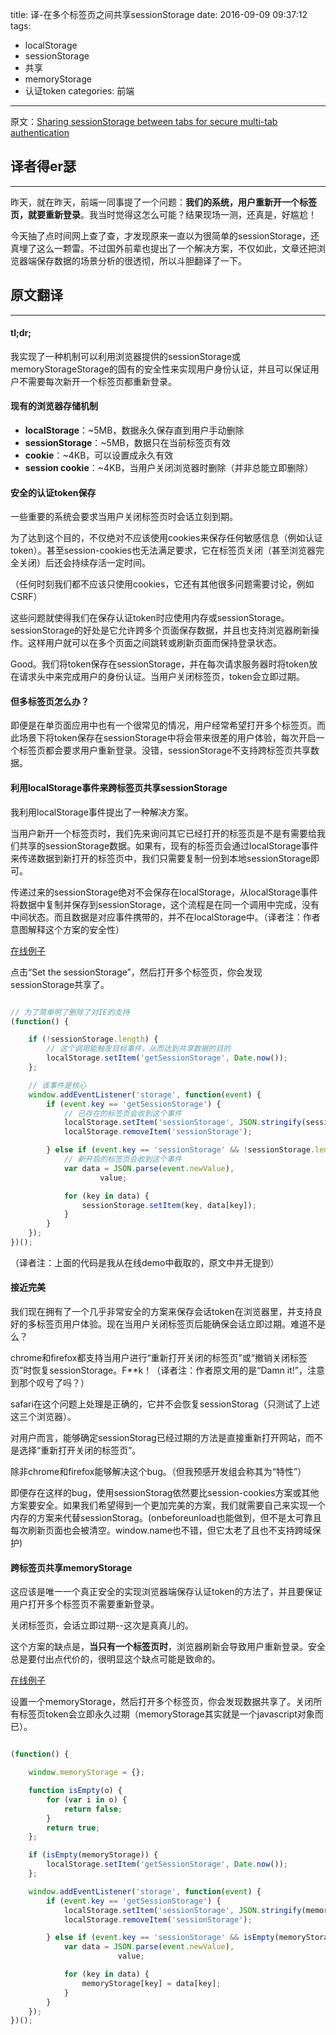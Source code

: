 title: 译-在多个标签页之间共享sessionStorage
date: 2016-09-09 09:37:12
tags:
- localStorage
- sessionStorage
- 共享
- memoryStorage
- 认证token
categories: 前端
---

原文：[Sharing sessionStorage between tabs for secure multi-tab authentication](https://blog.guya.net/2015/06/12/sharing-sessionstorage-between-tabs-for-secure-multi-tab-authentication/)

## 译者得er瑟
---

昨天，就在昨天，前端一同事提了一个问题：**我们的系统，用户重新开一个标签页，就要重新登录**。我当时觉得这怎么可能？结果现场一测，还真是，好尴尬！

今天抽了点时间网上查了查，才发现原来一直以为很简单的sessionStorage，还真埋了这么一颗雷。不过国外前辈也提出了一个解决方案，不仅如此，文章还把浏览器端保存数据的场景分析的很透彻，所以斗胆翻译了一下。

## 原文翻译
---

#### tl;dr;

我实现了一种机制可以利用浏览器提供的sessionStorage或memoryStorageStorage的固有的安全性来实现用户身份认证，并且可以保证用户不需要每次新开一个标签页都重新登录。

#### 现有的浏览器存储机制

- **localStorage**：~5MB，数据永久保存直到用户手动删除
- **sessionStorage**：~5MB，数据只在当前标签页有效
- **cookie**：~4KB，可以设置成永久有效
- **session cookie**：~4KB，当用户关闭浏览器时删除（并非总能立即删除）

#### 安全的认证token保存

一些重要的系统会要求当用户关闭标签页时会话立刻到期。

为了达到这个目的，不仅绝对不应该使用cookies来保存任何敏感信息（例如认证token）。甚至session-cookies也无法满足要求，它在标签页关闭（甚至浏览器完全关闭）后还会持续存活一定时间。

（任何时刻我们都不应该只使用cookies，它还有其他很多问题需要讨论，例如CSRF）

这些问题就使得我们在保存认证token时应使用内存或sessionStorage。sessionStorage的好处是它允许跨多个页面保存数据，并且也支持浏览器刷新操作。这样用户就可以在多个页面之间跳转或刷新页面而保持登录状态。

Good。我们将token保存在sessionStorage，并在每次请求服务器时将token放在请求头中来完成用户的身份认证。当用户关闭标签页，token会立即过期。

#### 但多标签页怎么办？

即便是在单页面应用中也有一个很常见的情况，用户经常希望打开多个标签页。而此场景下将token保存在sessionStorage中将会带来很差的用户体验，每次开启一个标签页都会要求用户重新登录。没错，sessionStorage不支持跨标签页共享数据。

#### 利用localStorage事件来跨标签页共享sessionStorage

我利用localStorage事件提出了一种解决方案。

当用户新开一个标签页时，我们先来询问其它已经打开的标签页是不是有需要给我们共享的sessionStorage数据。如果有，现有的标签页会通过localStorage事件来传递数据到新打开的标签页中，我们只需要复制一份到本地sessionStorage即可。

传递过来的sessionStorage绝对不会保存在localStorage，从localStorage事件将数据中复制并保存到sessionStorage，这个流程是在同一个调用中完成，没有中间状态。而且数据是对应事件携带的，并不在localStorage中。（译者注：作者意图解释这个方案的安全性）

[在线例子](https://blog.guya.net/security/browser_session/sessionStorage.html)

点击“Set the sessionStorage”，然后打开多个标签页，你会发现sessionStorage共享了。

```javascript

// 为了简单明了删除了对IE的支持
(function() {

	if (!sessionStorage.length) {
		// 这个调用能触发目标事件，从而达到共享数据的目的
		localStorage.setItem('getSessionStorage', Date.now());
	};

	// 该事件是核心
	window.addEventListener('storage', function(event) {
		if (event.key == 'getSessionStorage') {
			// 已存在的标签页会收到这个事件
			localStorage.setItem('sessionStorage', JSON.stringify(sessionStorage));
			localStorage.removeItem('sessionStorage');

		} else if (event.key == 'sessionStorage' && !sessionStorage.length) {
			// 新开启的标签页会收到这个事件
			var data = JSON.parse(event.newValue),
					value;

			for (key in data) {
				sessionStorage.setItem(key, data[key]);
			}
		}
	});
})();

```
（译者注：上面的代码是我从在线demo中截取的，原文中并无提到）

#### 接近完美

我们现在拥有了一个几乎非常安全的方案来保存会话token在浏览器里，并支持良好的多标签页用户体验。现在当用户关闭标签页后能确保会话立即过期。难道不是么？

chrome和firefox都支持当用户进行“重新打开关闭的标签页”或“撤销关闭标签页”时恢复sessionStorage。F**k！（译者注：作者原文用的是“Damn it!”，注意到那个叹号了吗？）

safari在这个问题上处理是正确的，它并不会恢复sessionStorag（只测试了上述这三个浏览器）。

对用户而言，能够确定sessionStorag已经过期的方法是直接重新打开网站，而不是选择“重新打开关闭的标签页”。

除非chrome和firefox能够解决这个bug。（但我预感开发组会称其为“特性”）

即便存在这样的bug，使用sessionStorag依然要比session-cookies方案或其他方案要安全。如果我们希望得到一个更加完美的方案，我们就需要自己来实现一个内存的方案来代替sessionStorag。(onbeforeunload也能做到，但不是太可靠且每次刷新页面也会被清空。window.name也不错，但它太老了且也不支持跨域保护)

#### 跨标签页共享memoryStorage

这应该是唯一一个真正安全的实现浏览器端保存认证token的方法了，并且要保证用户打开多个标签页不需要重新登录。

关闭标签页，会话立即过期--这次是真真儿的。

这个方案的缺点是，**当只有一个标签页时**，浏览器刷新会导致用户重新登录。安全总是要付出点代价的，很明显这个缺点可能是致命的。

[在线例子](https://blog.guya.net/security/browser_session/memoryStorage.html)

设置一个memoryStorage，然后打开多个标签页，你会发现数据共享了。关闭所有标签页token会立即永久过期（memoryStorage其实就是一个javascript对象而已）。


```javascript

(function() {

	window.memoryStorage = {};

	function isEmpty(o) {
		for (var i in o) {
	  		return false;
	 	}
	 	return true;
	};

	if (isEmpty(memoryStorage)) {
		localStorage.setItem('getSessionStorage', Date.now());
	};

	window.addEventListener('storage', function(event) {
		if (event.key == 'getSessionStorage') {
			localStorage.setItem('sessionStorage', JSON.stringify(memoryStorage));
			localStorage.removeItem('sessionStorage');

		} else if (event.key == 'sessionStorage' && isEmpty(memoryStorage)) {
			var data = JSON.parse(event.newValue),
						value;

			for (key in data) {
				memoryStorage[key] = data[key];
			}
		}
	});
})();

```
